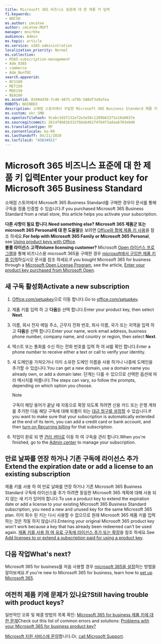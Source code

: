 ```yaml
---
title: Microsoft 365 비즈니스 표준에 대 한 제품 키 입력
f1.keywords:
- NOCSH
ms.author: cmcatee
author: cmcatee-MSFT
manager: mnirkhe
audience: Admin
ms.topic: article
ms.service: o365-administration
localization_priority: Normal
ms.collection:
- M365-subscription-management
- Adm_O365
- commerce
- Adm_NonTOC
search.appverid:
- BCS160
- MET150
- MOE150
- BEA160
ms.assetid: 0199dd39-7c46-4875-af9b-588df3a9afea
ROBOTS: NOINDEX
description: 소매점 스토어에서 구입한 Microsoft 365 Business Standard 제품 키를 사용 하는 방법을 알아봅니다.
ms.custom: okr_SMB
ms.openlocfilehash: 9cabc3d3f132ef2e3e56c1209b632f1e10a8637e
ms.sourcegitcommit: 2614f8b81b332f8dab461f4f64f3adaa6703e0d6
ms.translationtype: MT
ms.contentlocale: ko-KR
ms.lasthandoff: 04/21/2020
ms.locfileid: "43634911"
---
```

# <a name="enter-your-product-key-for-microsoft-365-business-standard"></a><span data-ttu-id="538ca-103">Microsoft 365 비즈니스 표준에 대 한 제품 키 입력</span><span class="sxs-lookup"><span data-stu-id="538ca-103">Enter your product key for Microsoft 365 Business Standard</span></span>

<span data-ttu-id="538ca-104">소매점 스토어에서 Microsoft 365 Business Standard를 구매한 경우이 문서를 통해 구독을 정품 인증할 수 있습니다.</span><span class="sxs-lookup"><span data-stu-id="538ca-104">If you purchased Microsoft 365 Business Standard from a retail store, this article helps you activate your subscription.</span></span> 
  
 <span data-ttu-id="538ca-105">**다른 사항이 필요 합니다.**</span><span class="sxs-lookup"><span data-stu-id="538ca-105">**Need something else?**</span></span>
 <span data-ttu-id="538ca-106">**Microsoft 365 제품군 또는 microsoft 365 Personal에 대 한 도움말**을 보려면 [Office와 함께 제품 키 사용](https://support.office.com/article/12a5763a-d45c-4685-8c95-a44500213759.aspx)을 참조 하세요.</span><span class="sxs-lookup"><span data-stu-id="538ca-106">**For help with Microsoft 365 Family or Microsoft 365 Personal**, see [Using product keys with Office](https://support.office.com/article/12a5763a-d45c-4685-8c95-a44500213759.aspx).</span></span>  
 <span data-ttu-id="538ca-107">**볼륨 라이선스 고객**</span><span class="sxs-lookup"><span data-stu-id="538ca-107">**Volume licensing customer?**</span></span> <span data-ttu-id="538ca-108">Microsoft [Open 라이선스 프로그램](https://go.microsoft.com/fwlink/p/?LinkID=613298)을 통해 비즈니스용 microsoft 365을 구매한 경우 [microsoft에서 구입한 제품 키를 입력](purchases-from-microsoft-open.md)하십시오 문서를 참조 하세요.</span><span class="sxs-lookup"><span data-stu-id="538ca-108">If you bought Microsoft 365 for business through a [Microsoft Open License Program](https://go.microsoft.com/fwlink/p/?LinkID=613298), see the article, [Enter your product key purchased from Microsoft Open](purchases-from-microsoft-open.md).</span></span>
  
## <a name="activate-a-new-subscription"></a><span data-ttu-id="538ca-109">새 구독 활성화</span><span class="sxs-lookup"><span data-stu-id="538ca-109">Activate a new subscription</span></span>

1. <span data-ttu-id="538ca-110"><a href="https://go.microsoft.com/fwlink/p/?LinkId=839911" target="_blank">Office.com/setupkey</a>으로 이동 합니다.</span><span class="sxs-lookup"><span data-stu-id="538ca-110">Go to <a href="https://go.microsoft.com/fwlink/p/?LinkId=839911" target="_blank">office.com/setupkey</a>.</span></span>

2. <span data-ttu-id="538ca-111">제품 키를 입력 하 고 **다음**을 선택 합니다.</span><span class="sxs-lookup"><span data-stu-id="538ca-111">Enter your product key, then select **Next**.</span></span>

3. <span data-ttu-id="538ca-112">이름, 회사 전자 메일 주소, 근무지 전화 번호, 회사 이름, 국가 또는 지역을 입력 하 고 **다음**을 선택 합니다.</span><span class="sxs-lookup"><span data-stu-id="538ca-112">Enter your name, work email address, business phone number, company name, and country or region, then select **Next**.</span></span>

4. <span data-ttu-id="538ca-113">텍스트 또는 통화를 수신 하는 전화 번호를 입력 하 여 id를 확인 합니다.</span><span class="sxs-lookup"><span data-stu-id="538ca-113">Enter a phone number to receive either a text or call to verify your identity.</span></span>

5. <span data-ttu-id="538ca-114">새 도메인을 가져오거나 이미 소유한 도메인 이름을 사용 하거나 나중에 도메인을 추가할 수 있습니다.</span><span class="sxs-lookup"><span data-stu-id="538ca-114">You can get a new domain, use a domain name you already own, or add a domain later.</span></span> <span data-ttu-id="538ca-115">단계는 다를 수 있으므로 선택한 옵션에 따라 메시지를 따릅니다.</span><span class="sxs-lookup"><span data-stu-id="538ca-115">The steps can vary, so follow the prompts, depending on which option you choose.</span></span>

    > [!NOTE]
    > <span data-ttu-id="538ca-116">구독이 해당 용어가 끝날 때 자동으로 확장 되도록 하려면 신용 카드 또는 은행 계좌를 추가한 다음 해당 구독에 대해 되풀이 되는 [대금 청구를 설정할](subscriptions/renew-your-subscription.md#turn-recurring-billing-off-or-on) 수 있습니다.</span><span class="sxs-lookup"><span data-stu-id="538ca-116">If you want to make sure that your subscription is automatically extended at the end of its term, you can add a credit card or bank account, and then [turn on Recurring billing](subscriptions/renew-your-subscription.md#turn-recurring-billing-off-or-on) for that subscription.</span></span>

6. <span data-ttu-id="538ca-117">작업이 완료 되 면 <a href="https://go.microsoft.com/fwlink/p/?linkid=2024339" target="_blank">관리 센터로</a> 이동 하 여 구독을 관리 합니다.</span><span class="sxs-lookup"><span data-stu-id="538ca-117">When you're finished, go to the <a href="https://go.microsoft.com/fwlink/p/?linkid=2024339" target="_blank">Admin center</a> to manage your subscription.</span></span>

## <a name="extend-the-expiration-date-or-add-a-license-to-an-existing-subscription"></a><span data-ttu-id="538ca-118">만료 날짜를 연장 하거나 기존 구독에 라이선스 추가</span><span class="sxs-lookup"><span data-stu-id="538ca-118">Extend the expiration date or add a license to an existing subscription</span></span>

<span data-ttu-id="538ca-119">제품 키를 사용 하 여 만료 날짜를 연장 하거나 기존 Microsoft 365 Business Standard 구독에 라이선스를 추가 하려면 동일한 Microsoft 365 계획에 대해 사용 되지 않는 새 키가 있어야 합니다.</span><span class="sxs-lookup"><span data-stu-id="538ca-119">To use a product key to extend the expiration date or add a license to your existing Microsoft 365 Business Standard subscription, you need a new and unused key for the same Microsoft 365 plan.</span></span> <span data-ttu-id="538ca-120">이미 회수 된 키는 다시 사용할 수 없으므로 원래 Microsoft 365 제품 키를 입력 하는 것은 작동 하지 않습니다.</span><span class="sxs-lookup"><span data-stu-id="538ca-120">Entering your original Microsoft 365 product key won't work because a key that has already been redeemed can't be used again.</span></span> <span data-ttu-id="538ca-121">[제품 키를 사용 하 여 유료 구독에 라이선스 추가 또는 확장](licenses/add-licenses-using-product-key.md)을 참조 하세요.</span><span class="sxs-lookup"><span data-stu-id="538ca-121">See [Add licenses to or extend a subscription paid for using a product key](licenses/add-licenses-using-product-key.md).</span></span>

## <a name="whats-next"></a><span data-ttu-id="538ca-122">다음 작업</span><span class="sxs-lookup"><span data-stu-id="538ca-122">What's next?</span></span>

<span data-ttu-id="538ca-123">Microsoft 365 for business를 처음 사용할 경우 [microsoft 365을 설정](../admin/setup/setup.md)하는 방법을 알아보세요.</span><span class="sxs-lookup"><span data-stu-id="538ca-123">If you're new to Microsoft 365 for business, learn how to [set up Microsoft 365](../admin/setup/setup.md).</span></span>
  
## <a name="still-having-trouble-with-product-keys"></a><span data-ttu-id="538ca-124">여전히 제품 키에 문제가 있나요?</span><span class="sxs-lookup"><span data-stu-id="538ca-124">Still having trouble with product keys?</span></span>

<span data-ttu-id="538ca-125">일반적인 오류 및 해결 방법의 목록 확인: [Microsoft 365 for business 제품 키에 대 한 문제](product-key-errors-and-solutions.md)</span><span class="sxs-lookup"><span data-stu-id="538ca-125">Check out this list of common errors and solutions: [Problems with your Microsoft 365 for business product key?](product-key-errors-and-solutions.md)</span></span>
  
<span data-ttu-id="538ca-126">[Microsoft 지원 서비스에 문의](../admin/contact-support-for-business-products.md)합니다.</span><span class="sxs-lookup"><span data-stu-id="538ca-126">Or, [call Microsoft Support](../admin/contact-support-for-business-products.md).</span></span>